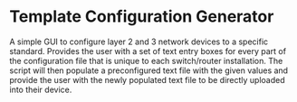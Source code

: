 # Template Configuration Generator
 A simple GUI to configure layer 2 and 3 network devices to a specific standard. Provides the user with a set of text entry boxes for every part of the configuration file that is unique to each switch/router installation. The script will then populate a preconfigured text file with the given values and provide the user with the newly populated text file to be directly uploaded into their device.
  
  
